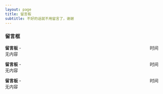 ```yaml
---
layout: page
title: 留言板
subtitle: 不好的话就不用留言了，谢谢
---
```


### 留言框
**留言板** -  <span style="float: right; ">时间</span>  
无内容  

**留言板** - <span style="float: right; ">时间</span>  
无内容  

**留言板** -  <span style="float: right; ">时间</span>  
无内容  
